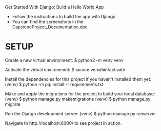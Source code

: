 Get Started With Django: Build a Hello World App
* Follow the instructions to build the app with Django.
* You can find the screenshots in the CapstoneProject_Documentation.doc

SETUP
=====
Create a new virtual environment:
$ python3 -m venv venv

Activate the virtual environment:
$ source venv/bin/activate

Install the dependencies for this project if you haven't installed them yet:
(venv) $ python -m pip install -r requirements.txt

Make and apply the migrations for the project to build your local database:
(venv) $ python manage.py makemigrations
(venv) $ python manage.py migrate

Run the Django development server:
(venv) $ python manage.py runserver

Navigate to http://localhost:8000/ to see project in action.
